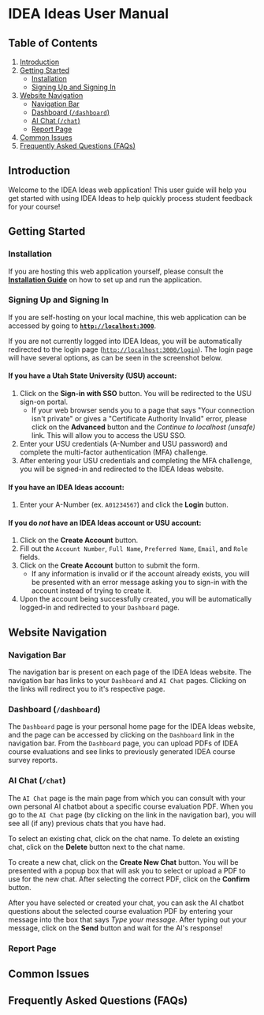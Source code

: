 # IDEA Ideas User Manual

## Table of Contents
1. [Introduction](#introduction)
2. [Getting Started](#getting-started)
   - [Installation](#installation)
   - [Signing Up and Signing In](#signing-up-and-signing-in)
3. [Website Navigation](#website-navigation)
   - [Navigation Bar](#navigation-bar)
   - [Dashboard (`/dashboard`)](#dashboard-dashboard)
   - [AI Chat (`/chat`)](#ai-chat-chat)
   - [Report Page](#report-page)
4. [Common Issues](#common-issues)
5. [Frequently Asked Questions (FAQs)](#frequently-asked-questions-faqs)

## Introduction
Welcome to the IDEA Ideas web application! This user guide will help you get started with using IDEA Ideas to help quickly process student feedback for your course!

## Getting Started

### Installation
If you are hosting this web application yourself, please consult the **[Installation Guide](Installation%20Guide.md)** on how to set up and run the application.

### Signing Up and Signing In
If you are self-hosting on your local machine, this web application can be accessed by going to **[`http://localhost:3000`](http://localhost:3000)**.

If you are not currently logged into IDEA Ideas, you will be automatically redirected to the login page ([`http://localhost:3000/login`](http://localhost:3000/login)). The login page will have several options, as can be seen in the screenshot below.

#### If you have a Utah State University (USU) account:
1. Click on the **Sign-in with SSO** button. You will be redirected to the USU sign-on portal.
    - If your web browser sends you to a page that says "Your connection isn't private" or gives a "Certificate Authority Invalid" error, please click on the **Advanced** button and the *Continue to localhost (unsafe)* link. This will allow you to access the USU SSO. 
2. Enter your USU credentials (A-Number and USU password) and complete the multi-factor authentication (MFA) challenge.
3. After entering your USU credentials and completing the MFA challenge, you will be signed-in and redirected to the IDEA Ideas website.

#### If you have an IDEA Ideas account:
1. Enter your A-Number (ex. `A01234567`) and click the **Login** button.

#### If you do *not* have an IDEA Ideas account or USU account:
1. Click on the **Create Account** button.
2. Fill out the `Account Number`, `Full Name`, `Preferred Name`, `Email`, and `Role` fields.
3. Click on the **Create Account** button to submit the form. 
    - If any information is invalid or if the account already exists, you will be presented with an error message asking you to sign-in with the account instead of trying to create it.
4. Upon the account being successfully created, you will be automatically logged-in and redirected to your `Dashboard` page.

## Website Navigation
### Navigation Bar
The navigation bar is present on each page of the IDEA Ideas website. The navigation bar has links to your `Dashboard` and `AI Chat` pages. Clicking on the links will redirect you to it's respective page.
### Dashboard (`/dashboard`)
The `Dashboard` page is your personal home page for the IDEA Ideas website, and the page can be accessed by clicking on the `Dashboard` link in the navigation bar. From the `Dashboard` page, you can upload PDFs of IDEA course evaluations and see links to previously generated IDEA course survey reports.
### AI Chat (`/chat`)
The `AI Chat` page is the main page from which you can consult with your own personal AI chatbot about a specific course evaluation PDF. When you go to the `AI Chat` page (by clicking on the link in the navigation bar), you will see all (if any) previous chats that you have had.

To select an existing chat, click on the chat name. To delete an existing chat, click on the **Delete** button next to the chat name.

To create a new chat, click on the **Create New Chat** button. You will be presented with a popup box that will ask you to select or upload a PDF to use for the new chat. After selecting the correct PDF, click on the **Confirm** button.

After you have selected or created your chat, you can ask the AI chatbot questions about the selected course evaluation PDF by entering your message into the box that says *Type your message*. After typing out your message, click on the **Send** button and wait for the AI's response!
### Report Page

## Common Issues

## Frequently Asked Questions (FAQs)